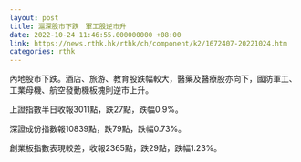 ```yaml
---
layout: post
title: 滬深股市下跌　軍工股逆市升
date: 2022-10-24 11:46:55.000000000 +08:00
link: https://news.rthk.hk/rthk/ch/component/k2/1672407-20221024.htm
categories: rthk
---
```


內地股市下跌。酒店、旅游、教育股跌幅較大，醫藥及醫療股亦向下，國防軍工、工業母機、航空發動機板塊則逆市上升。

上證指數半日收報3011點，跌27點，跌幅0.9%。

深證成份指數報10839點，跌79點，跌幅0.73%。

創業板指數表現較差，收報2365點，跌29點，跌幅1.23%。
